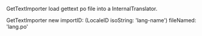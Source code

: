 GetTextImporter load gettext po file into a InternalTranslator.

GetTextImporter new importID: (LocaleID isoString: 'lang-name') fileNamed: 'lang.po'
